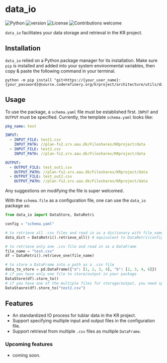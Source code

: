 # data_io

![Python](https://img.shields.io/badge/python-v3.8+-blue.svg)
![version](https://img.shields.io/github/v/tag/panday1995/data_io?label=version)
![License](https://img.shields.io/badge/license-MIT-green.svg) <!--(https://opensource.org/licenses/MIT)-->
![Contributions welcome](https://img.shields.io/badge/contributions-welcome-orange.svg)

`data_io` facilitates your data storage and retrieval in the KR project.

## Installation

`data_io` relied on a Python package manager for its installation. Make sure `pip` is installed and added into your system environmental variables, then copy & paste the following command in your terminal.

```shell
python -m pip install "git+https://{your_user_name}:{your_password}@source.coderefinery.org/krproject/architecture/utils/data_io.git#egg=data_io"
```

## Usage

To use the package, a `schema.yaml` file must be established first. `INPUT` and `OUTPUT` must be specified. Currently, the template `schema.yaml` looks like:

```yaml
pkg_name: test

INPUT:
  - INPUT_FILE: test1.csv
    INPUT_PATH: //plan-fs2.srv.aau.dk/Fileshares/KRproject/data
  - INPUT_FILE: test2.csv
    INPUT_PATH: //plan-fs2.srv.aau.dk/Fileshares/KRproject/data

OUTPUT:
  - OUTPUT_FILE: test_out1.csv
    OUTPUT_PATH: //plan-fs2.srv.aau.dk/Fileshares/KRproject/data
  - OUTPUT_FILE: test_out2.csv
    OUTPUT_PATH: //plan-fs2.srv.aau.dk/Fileshares/KRproject/data
```

Any suggestions on modifying the file is super welcomed. </br>

With the `schema.file` as a configuration file, one can use the `data_io` package as:

```python
from data_io import DataStore, DataRetri

config = "schema.yaml"

# to retrieve all .csv files and read in as a dictionary with file_name as key and DataFrame as value
data_dict = DataRetri().retrieve_all() # equivalent to DataRetri(config=config).retrieve_all()

# to retrieve only one .csv file and read in as a DataFrame
file_name = "test.csv"
df = DataRetri().retrieve_one(file_name)

# to store a DataFrame into a path as a .csv file
data_to_store = pd.DataFrame({"a": [1, 2, 3, 4], "b": [2, 3, 4, 6]})
# if you have only one file to store/output in your package
DataStore(df).store_to()
# if you have one of the multiple files for storage/output, you need specify the file name
DataStaore(df).store_to("test2.csv")

```

## Features

- An standardized IO process for tublar data in the KR project.
- Support specifying multiple input and output files in the configuration file.
- Support retrieval from multiple `.csv` files as multiple `DataFrame`.

### Upcoming features

- coming soon.
